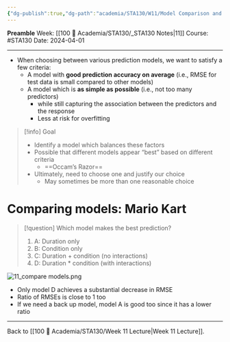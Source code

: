 ```yaml
---
{"dg-publish":true,"dg-path":"academia/STA130/W11/Model Comparison and Selection.md","permalink":"/academia/sta-130/w11/model-comparison-and-selection/","created":"2024-04-01T14:53:24.419-04:00","updated":"2024-04-01T17:52:15.271-04:00"}
---
```


**Preamble**
Week: [[100 📒 Academia/STA130/_STA130 Notes\|11]]
Course: #STA130
Date: 2024-04-01

---

- When choosing between various prediction models, we want to satisfy a few criteria:
    - A model with **good prediction accuracy on average** (i.e., RMSE for test data is small compared to other models)
    - A model which is **as simple as possible** (i.e., not too many predictors)
        - while still capturing the association between the predictors and the response
        - Less at risk for overfitting

> [!info] Goal
> - Identify a model which balances these factors
> - Possible that different models appear “best” based on different criteria
>     - ==Occam’s Razor==
> - Ultimately, need to choose one and justify our choice
>     - May sometimes be more than one reasonable choice

# Comparing models: Mario Kart

> [!question] Which model makes the best prediction?
> 1. A: Duration only
> 2. B: Condition only
> 3. C: Duration + condition (no interactions)
> 4. D: Duration * condition (with interactions)


![11_compare models.png](/img/user/Files/STA130/11_compare%20models.png)

- Only model D achieves a substantial decrease in RMSE
- Ratio of RMSEs is close to 1 too
- If we need a back up model, model A is good too since it has a lower ratio

---
Back to [[100 📒 Academia/STA130/Week 11 Lecture\|Week 11 Lecture]].